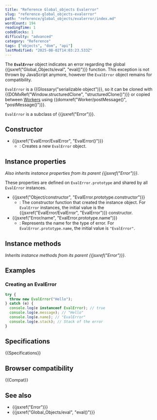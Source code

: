 ```yaml
---
title: "Reference Global_objects Evalerror"
slug: "reference-global_objects-evalerror"
path: "reference/global_objects/evalerror/index.md"
wordCount: 194
readingTime: 1
codeBlocks: 1
difficulty: "advanced"
category: "Reference"
tags: ["objects", "dom", "api"]
lastModified: "2025-08-02T14:03:23.533Z"
---
```



The **`EvalError`** object indicates an error regarding the global {{jsxref("Global_Objects/eval", "eval()")}} function. This exception is not thrown by JavaScript anymore, however the `EvalError` object remains for compatibility.

`EvalError` is a {{Glossary("serializable object")}}, so it can be cloned with {{DOMxRef("Window.structuredClone", "structuredClone()")}} or copied between [Workers](/en-US/docs/Web/API/Worker) using {{domxref("Worker/postMessage()", "postMessage()")}}.

`EvalError` is a subclass of {{jsxref("Error")}}.

## Constructor

- {{jsxref("EvalError/EvalError", "EvalError()")}}
  - : Creates a new `EvalError` object.

## Instance properties

_Also inherits instance properties from its parent {{jsxref("Error")}}_.

These properties are defined on `EvalError.prototype` and shared by all `EvalError` instances.

- {{jsxref("Object/constructor", "EvalError.prototype.constructor")}}
  - : The constructor function that created the instance object. For `EvalError` instances, the initial value is the {{jsxref("EvalError/EvalError", "EvalError")}} constructor.
- {{jsxref("Error/name", "EvalError.prototype.name")}}
  - : Represents the name for the type of error. For `EvalError.prototype.name`, the initial value is `"EvalError"`.

## Instance methods

_Inherits instance methods from its parent {{jsxref("Error")}}_.

## Examples

### Creating an EvalError

```js
try {
  throw new EvalError("Hello");
} catch (e) {
  console.log(e instanceof EvalError); // true
  console.log(e.message); // "Hello"
  console.log(e.name); // "EvalError"
  console.log(e.stack); // Stack of the error
}
```

## Specifications

{{Specifications}}

## Browser compatibility

{{Compat}}

## See also

- {{jsxref("Error")}}
- {{jsxref("Global_Objects/eval", "eval()")}}
